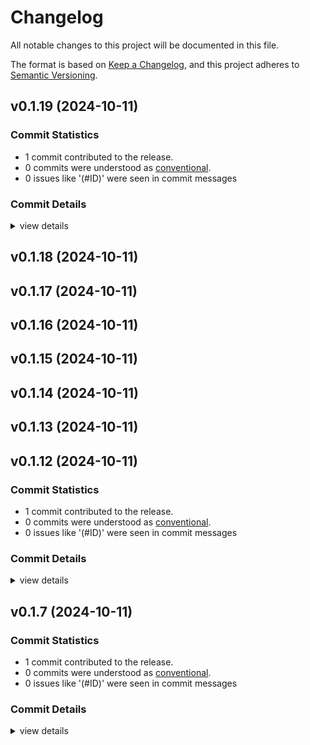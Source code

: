 # Changelog

All notable changes to this project will be documented in this file.

The format is based on [Keep a Changelog](https://keepachangelog.com/en/1.0.0/),
and this project adheres to [Semantic Versioning](https://semver.org/spec/v2.0.0.html).

## v0.1.19 (2024-10-11)

### Commit Statistics

<csr-read-only-do-not-edit/>

 - 1 commit contributed to the release.
 - 0 commits were understood as [conventional](https://www.conventionalcommits.org).
 - 0 issues like '(#ID)' were seen in commit messages

### Commit Details

<csr-read-only-do-not-edit/>

<details><summary>view details</summary>

 * **Uncategorized**
    - Update farmbot ([`bc54d10`](https://github.com/Jasha10/farmbot/commit/bc54d10293e9eb8d562d98d5aecce90369bfe214))
</details>

## v0.1.18 (2024-10-11)

## v0.1.17 (2024-10-11)

## v0.1.16 (2024-10-11)

## v0.1.15 (2024-10-11)

## v0.1.14 (2024-10-11)

## v0.1.13 (2024-10-11)

## v0.1.12 (2024-10-11)

### Commit Statistics

<csr-read-only-do-not-edit/>

 - 1 commit contributed to the release.
 - 0 commits were understood as [conventional](https://www.conventionalcommits.org).
 - 0 issues like '(#ID)' were seen in commit messages

### Commit Details

<csr-read-only-do-not-edit/>

<details><summary>view details</summary>

 * **Uncategorized**
    - Capitalize World ([`bb6bb2e`](https://github.com/Jasha10/farmbot/commit/bb6bb2e7c58c8eb88a6685e74ac946577c7b14cf))
</details>

## v0.1.7 (2024-10-11)

### Commit Statistics

<csr-read-only-do-not-edit/>

 - 1 commit contributed to the release.
 - 0 commits were understood as [conventional](https://www.conventionalcommits.org).
 - 0 issues like '(#ID)' were seen in commit messages

### Commit Details

<csr-read-only-do-not-edit/>

<details><summary>view details</summary>

 * **Uncategorized**
    - Init cargo project ([`2abef64`](https://github.com/Jasha10/farmbot/commit/2abef643c51a7bf949877a3d7ff5882c7d78c660))
</details>

